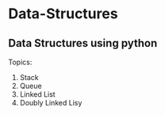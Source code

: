 # Data-Structures
## Data Structures using python
Topics:
1. Stack
2. Queue
3. Linked List
4. Doubly Linked Lisy
